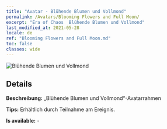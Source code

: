 ```yaml
---
title: "Avatar - Blühende Blumen und Vollmond"
permalink: /Avatars/Blooming Flowers and Full Moon/
excerpt: "Era of Chaos  Blühende Blumen und Vollmond"
last_modified_at: 2021-05-28
locale: de
ref: "Blooming Flowers and Full Moon.md"
toc: false
classes: wide
---
```

 ![Blühende Blumen und Vollmond](/images/a/avatarFrame_32.png)

## Details

 **Beschreibung:** „Blühende Blumen und Vollmond“-Avatarrahmen 

 **Tips:** Erhältlich durch Teilnahme am Ereignis. 

 **Is available:**  - 

